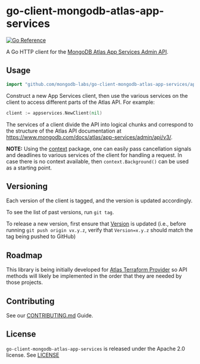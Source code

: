 # go-client-mongodb-atlas-app-services
[![Go Reference](https://pkg.go.dev/badge/github.com/mongodb-labs/go-client-mongodb-atlas-app-services.svg)](https://pkg.go.dev/github.com/mongodb-labs/go-client-mongodb-atlas-app-services)


A Go HTTP client for the [MongoDB Atlas App Services Admin API](https://www.mongodb.com/docs/atlas/app-services/admin/api/v3/).

## Usage

```go
import "github.com/mongodb-labs/go-client-mongodb-atlas-app-services/appservices"
```

Construct a new App Services client, then use the various services on the client to
access different parts of the Atlas API. For example:

```go
client := appservices.NewClient(nil)
```

The services of a client divide the API into logical chunks and correspond to
the structure of the Atlas API documentation at
https://www.mongodb.com/docs/atlas/app-services/admin/api/v3/.

**NOTE:** Using the [context](https://godoc.org/context) package, one can easily
pass cancellation signals and deadlines to various services of the client for
handling a request. In case there is no context available, then `context.Background()`
can be used as a starting point.

## Versioning

Each version of the client is tagged, and the version is updated accordingly.

To see the list of past versions, run `git tag`.

To release a new version, first ensure that [Version](./appservices/appservices.go) is updated 
(i.e., before running `git push origin vx.y.z`, verify that `Version=x.y.z` should match the tag being pushed to GitHub)

## Roadmap

This library is being initially developed for [Atlas Terraform Provider](https://github.com/mongodb/terraform-provider-mongodbatlas)
so API methods will likely be implemented in the order that they are
needed by those projects.

## Contributing

See our [CONTRIBUTING.md](CONTRIBUTING.md) Guide.

## License

`go-client-mongodb-atlas-app-services` is released under the Apache 2.0 license. See [LICENSE](LICENSE)
